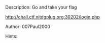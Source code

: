 Description:
Go and take your flag

http://chall.ctf.nitdgplug.org:30202/login.php

Author: 007Paul2000

Hints:
